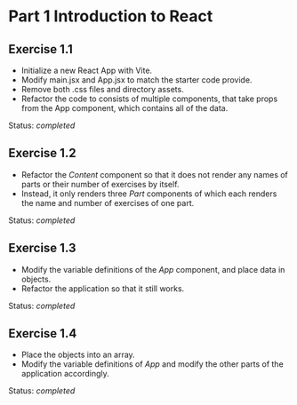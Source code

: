 # Part 1 Introduction to React

## Exercise 1.1
- Initialize a new React App with Vite.
- Modify main.jsx and App.jsx to match the starter code provide.
- Remove both .css files and directory assets.
- Refactor the code to consists of multiple components, that take props from the App component, which contains all of the data.

Status: *completed*

## Exercise 1.2
- Refactor the *Content* component so that it does not render any names of parts or their number of exercises by itself. 
- Instead, it only renders three *Part* components of which each renders the name and number of exercises of one part.

Status: *completed*

## Exercise 1.3
- Modify the variable definitions of the *App* component, and place data in objects. 
- Refactor the application so that it still works.

Status: *completed*

## Exercise 1.4
- Place the objects into an array.
- Modify the variable definitions of *App* and modify the other parts of the application accordingly.

Status: *completed*